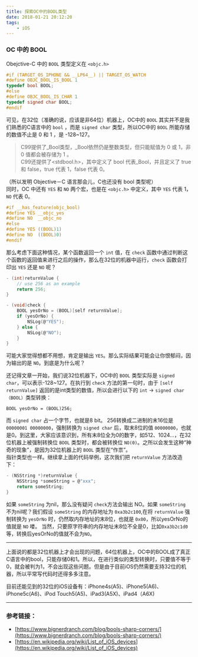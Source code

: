```yaml
---
title: 探索OC中的BOOL类型
date: 2018-01-21 20:12:20
tags: 
	- iOS
---
```


### OC 中的 BOOL
Obejctive-C 中的 `BOOL` 类型定义在 `<objc.h>`

``` c
#if (TARGET_OS_IPHONE && __LP64__) || TARGET_OS_WATCH   
#define OBJC_BOOL_IS_BOOL 1 
typedef bool BOOL; 
#else 
#define OBJC_BOOL_IS_CHAR 1 
typedef signed char BOOL; 
#endif 
```

可见，在32位（准确的说，应该是非64位）机器上，OC中的 `BOOL` 其实并不是我们熟悉的C语言中的 `bool` ，而是 `signed char` 类型，所以OC中的 `BOOL` 所能存储的数值不止是 0 和 1 ，是 -128~127。

> C99提供了\_Bool类型，\_Bool依然仍是整数类型，但只能赋值为 0 或 1，非 0 值都会被存储为 1 。  
> C99还提供了<stdbool.h>，其中定义了 bool 代表\_Bool，并且定义了 true 和 false，true 代表 1，false 代表 0。

（所以发明 Objective－C 语言那会儿，C也还没有 bool 类型呢）  
同时，OC 中还有 `YES` 和 `NO` 两个宏，也是在 `<objc.h>` 中定义，其中 `YES` 代表 1，`NO` 代表 0。

``` c
#if __has_feature(objc_bool)
#define YES __objc_yes
#define NO  __objc_no
#else
#define YES ((BOOL)1)
#define NO  ((BOOL)0)
#endif 
```

那么考虑下面这种情况，某个函数返回一个 `int` 值，在 `check` 函数中通过判断这个函数的返回值来进行之后的操作，那么在32位的机器中运行，`check` 函数会打印出 `YES` 还是 `NO` 呢？

``` c
- (int)returnValue {
	// use 256 as an example
	return 256;
}

- (void)check {
	BOOL yesOrNo = (BOOL)[self returnValue];
	if (yesOrNo) {
		NSLog(@"YES");
	} else {
		NSLog(@"NO");
	}
}
```
	
可能大家觉得想都不用想，肯定是输出 `YES`。那么实际结果可能会让你恨郁闷，因为输出的是 `NO`。到底是为什么呢？ 

还记得文章一开始，我们说32位机器下，OC中的 `BOOL` 类型实际是 `signed char`，可以表示-128~127。在执行到 `check` 方法的第一句时，由于 `[self returnValue]` 返回的是int类型的数值，所以会进行以下的 `int` -> `signed char（BOOL）`类型转换： 
	
	BOOL yesOrNo = (BOOL)256;
而 `signed char` 占一个字节，也就是8 bit。 256转换成二进制的末16位是 `00000001 00000000`，强制转换为 `signed char` 后，取末8位的值 `00000000`，也就是0。到这里，大家应该意识到，所有末8位全为0的数字，如512、1024...，在32位机器上被强制转换位 `BOOL` 类型时，都会被转换位 `NO(0)`。之所以会发生这种“神奇的现象”，是因为32位机器上的 `BOOL` 类型在“作祟”。  
指针类型也一样。继续拿上面的代码举例，这次我们把 `returnValue` 方法改造下：

``` c
- (NSString *)returnValue {
	NSString *someString = @"xxx";
	return someString;
}
```
	
如果 `someString` 为nil，那么没有疑问 `check`方法会输出 NO。如果 `someString` 不为nil呢？我们假设 `someString` 的内存地址为  `0xa3b2c100`,在将 `returnValue` 强制转换为 `yesOrNo` 时，仍然取内存地址的末8位，也就是 `0x00`，所以yesOrNo的值就是 `NO` 喽。 当然，只要原字符串的内存地址末8位不全是0，比如`0xa3b2c1d0` 等，转换后yesOrNo的值就不会为`NO`。

----  
  
上面说的都是32位机器上才会出现的问题，64位机器上，OC中的BOOL成了真正C语言中的bool，只能存储0和1。所以，在进行类似的类型转换时，只要值不等于0，就会被判为1，不会出现这些问题。但是由于目前iOS仍然需要支持32位的机器，所以平常写代码时还得多多注意。  

目前还能见到的32位的iOS设备有：iPhone4s(A5)、iPhone5(A6)、iPhone5c(A6)、iPod Touch5(A5)、iPad3(A5X)、iPad4（A6X)  

---

### 参考链接：  
- [https://www.bignerdranch.com/blog/bools-sharp-corners/](https://www.bignerdranch.com/blog/bools-sharp-corners/)  
- [https://en.wikipedia.org/wiki/List_of_iOS_devices](https://en.wikipedia.org/wiki/List_of_iOS_devices)



